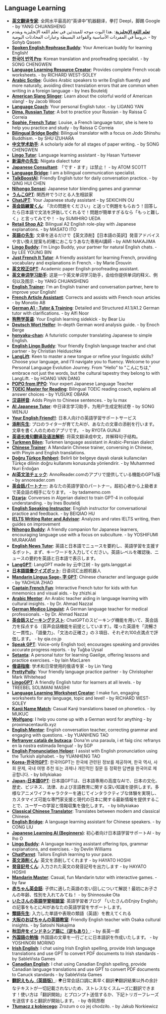 ## Language Learning
- [**英文翻译专家**](https://chat.openai.com/g/g-IZb9C11iR-ying-wen-fan-yi-zhuan-jia): 全网水平最高的“英译中”机器翻译，拳打 Deepl，脚踢 Google - by YANG CHUANSHENG
- [**تعلم اللغة الإنجليزية**](https://chat.openai.com/g/g-ZkRUVvKog-t-lm-llg-lnjlyzy): .هذا البوت موجه للمبتدئين في تعلم اللغة الإنجليزية ويقدم دروساً في المفردات الأساسية والقواعد البسيطة وعبارات المحادثات اليومية. - by Sohyb Qasem
- [**Spoken English Rephrase Buddy**](https://chat.openai.com/g/g-cWtXgoyUv-spoken-english-rephrase-buddy): Your American buddy for learning English!
- [**한국어 번역 Pro**](https://chat.openai.com/g/g-57dHgEitc-hangugeo-beonyeog-p): Korean translation and proofreading specialist. - by SONG CHENGWEN
- [**Language Learning Resource Creator**](https://chat.openai.com/g/g-DU2c5tYFO-language-learning-resource-crea): Provides complete French vocab worksheets. - by RICHARD WEST-SOLEY
- [**Arabic Scribe**](https://chat.openai.com/g/g-plKoK5LZ7-arabic-scrib): Guides Arabic speakers to write English fluently and more naturally, avoiding direct translation errors that are common when writing in a foreign language - by Ines Bouteldj
- [**American Slang Slinger**](https://chat.openai.com/g/g-fWrtgBcqF-american-slang-sling): Learn about the colorful world of American slang! - by Jacob Wood
- [**Language Coach**](https://chat.openai.com/g/g-C4rH3L0Em-language-coach): Your personal English tutor. - by LIGANG YAN
- [**Dima, Russian Tutor**](https://chat.openai.com/g/g-3Vb6zTDEY-dima-russian-): A bot to practice your Russian - by Raissa C Correia
- [**Sophie, French Tutor**](https://chat.openai.com/g/g-qZhzXhxUE-sophie-french-): Louise, a French language tutor, she is here to help you practice and study - by Raissa C Correia
- [**Bilingual Bridge Bodhi**](https://chat.openai.com/g/g-CRqQHRmKU-bilingual-bridge-bodhi): Bilingual translator with a focus on Jodo Shinshu Buddhism. - by SHU IZUHARA
- [**中文学术助手**](https://chat.openai.com/g/g-KSZGI3uo3-zhong-wen-xue-zhu-zhu-sh): A scholarly aide for all stages of paper writing. - by SONG CHENGWEN
- [**Lingo Tutor**](https://chat.openai.com/g/g-vC8XfC47u-lingo-): Language learning assistant - by Hasan Yurtsever
- [**新潟弁の先生**](https://chat.openai.com/g/g-27Rtwpxzq-xin-xi-bian-noxian-sheng): Niigata dialect tutor
- [**Japanese Consultant**](https://chat.openai.com/g/g-cRzykmv5g-japanese-consulta): 「です・ます」は禁止！ - by ATOM SCOTT
- [**Language Bridge**](https://chat.openai.com/g/g-7WbHTbyKo-language-bridg): I am a bilingual communication specialist.
- [**TalkBoostAI**](https://chat.openai.com/g/g-QuKcqSKax-talkboostai): Friendly English tutor for daily conversation practice. - by QING HUI CHEN
- [**Nihongo Sensei**](https://chat.openai.com/g/g-V6nOWJ22r-nihongo-sensei): Japanese tutor blending games and grammar
- [**うんこGPT**](https://chat.openai.com/g/g-OpuAlkMM5-unkogp): 関西弁でうけとる人生相談家
- [**ChatJPT**](https://chat.openai.com/g/g-ErmwIOXcP-chatjp): Your Japanese study assistant - by SEKICHIN OU
- [**英会話練習くん**](https://chat.openai.com/g/g-bQvt5FmRX-ying-hui-hua-lian-xi-k): 「次の問題をください」と送って例題をもらおう！回答したら日本語で文法を評価してくれるで！問題が簡単すぎるなら「もっと難しく」と言ってみてや！ - by SUMIHIRO UEDA
- [**Retail Shop A2**](https://chat.openai.com/g/g-iAn7ZUNql-retail-shop-a2): Bilingual A2 English role-play with Japanese explanations. - by MASATO ITO
- [**英語の先生**](https://chat.openai.com/g/g-H1ksRWKch-ying-yu-noxian-sheng): 文章を送るだけで【英文添削】【日本語の英訳】発音アドバイスや言い換え提案も的確におこなうあなた専用AI講師 - by AIMI NAKAJIMA
- [**Lingo Buddy**](https://chat.openai.com/g/g-UgFdBR6lv-lingo-buddy): I'm Lingo Buddy, your partner for natural English chats. - by LEE YOUNG BIN
- [**Just French It Tutor**](https://chat.openai.com/g/g-JOE57H0IM-just-french-it-): A friendly assistant for learning French, providing vocabulary and explanations in French. - by Marie Drouvin
- [**英文校正GPT**](https://chat.openai.com/g/g-xk6AdDGIW-ying-wen-xiao-zheng-gp): Academic paper English proofreading assistant.
- [**英文单词学习助手**](https://chat.openai.com/g/g-Kfcdn3UlC-ying-wen-dan-ci-xue-xi-zhu-sh): 这是一个英文单词学习助手，会给你提供单词的释义、例句以及图示 - by YANG CHUANSHENG
- [**English Trainer**](https://chat.openai.com/g/g-MWUT9h95p-english-trai): I'm an English trainer and conversation partner, here to improve your English!
- [**French Article Assistant**](https://chat.openai.com/g/g-dUaZhBVto-french-article-assista): Corrects and assists with French noun articles - by Monotio AB
- [**German A1 - Tutor & Training**](https://chat.openai.com/g/g-KAoldgWhg-german-a1-tutor-training): Detailed and Structured A1.1/A1.2 German tutor with clarifications. - by Alfi Noor
- [**狗熊学英语**](https://chat.openai.com/g/g-PiOxyaiBO-gou-xiong-xue-ying-y): Your English learning sidekick - by Bear Liu
- [**Deutsch Wort Helfer**](https://chat.openai.com/g/g-7MuMPKEGS-deutsch-wort-helf): In-depth German word analysis guide. - by Enoch Berge
- [**honyaku-chan**](https://chat.openai.com/g/g-RrynLNfvr-honyaku-cha): A futuristic computer translating Japanese to simple English.
- [**English Lingo Buddy**](https://chat.openai.com/g/g-XFEHts4mz-english-lingo-buddy): Your friendly English language teacher and chat partner - by Christian Heiduschke
- [**LangLift**](https://chat.openai.com/g/g-sRP6TiUGZ-langlif): Keen to master a new tongue or refine your linguistic skills? Choose your language, and I'll navigate you to fluency. Welcome to your Personal Language Evolution Journey. From "Hello" to "こんにちは," embrace not just the words, but the cultural tapestry they belong to with LangLift. - by HOANG VAN DANG
- [**POPO from IPPO**](https://chat.openai.com/g/g-pgDpajIc4-popo-from-ipp): Your expert Japanese Language Teacher
- [**TOEIC Master for Reading**](https://chat.openai.com/g/g-TrbHCP3TO-toeic-master-for-reading): Bilingual TOEIC reading coach, explains all answer choices - by YUSUKE OBARA
- [**汉语拼音**](https://chat.openai.com/g/g-3XRmFBfRX-yi-yu-pin-yi): Adds Pinyin to Chinese sentences. - by lu max
- [**AI Japanese Tutor**](https://chat.openai.com/g/g-4JocTLWXY-ai-japanese-): 中日译言学习助手，为用户生成定制试卷 - by SONG WENJU
- [**Your English Friend!!**](https://chat.openai.com/g/g-IR8iTwx5u-your-english-friend): 日本人向けの英語学習サポートサービス
- [**添削先生**](https://chat.openai.com/g/g-PsS9d3zYR-tian-xue-xian-sheng): プロのライターが育てたAIが、あなたの文章の添削を行います。文章を書く人のためのアプリです。 - by RYOTA GUNJI
- [**英语长难句翻译及语法解析**](https://chat.openai.com/g/g-o7K3YtpTa-ying-yu-chang-nan-ju-fan-yi-ji-yu-fa-jie-xi): 将英文翻译成中文，并解释句子结构。
- [**Turkmen Bilen**](https://chat.openai.com/g/g-YucRZ1Xnb-turkmen-bil): Turkmen language assistant in Arabic-Persian dialect
- [**Chinese Trainer**](https://chat.openai.com/g/g-naAz0Uxl2-chinese-trai): A Mandarin Chinese trainer, conversing in Chinese, with Pinyin and English translations.
- [**Doğru Türkçe Rehberi**](https://chat.openai.com/g/g-SWwFzM1gf-dogru-turkce-rehberi): Belirli bir belgeye dayalı olarak kullanıcıları Türkçe dilinin doğru kullanımı konusunda yönlendirir. - by Muhammed Nuri Erdoğan
- [**AI英文法チェック**](https://chat.openai.com/g/g-xoSf85Qle-aiying-wen-fa-tietuk): AnnoReader.comのアプリで提供している機能のGPTs版 - by annoreader.com
- [**英会話パートナー**](https://chat.openai.com/g/g-G3XZGG6h8-ying-hui-hua-patona): あなたの英語学習のパートナー。超初心者から上級者まで英会話の相手になります。 - by tadamemo.com
- [**Dzarja**](https://chat.openai.com/g/g-pyCICQRPz-dzarja): Converses in Algerian dialect to train GPT-4 in colloquial understanding. - by Ines Bouteldj
- [**English Speaking Instructor**](https://chat.openai.com/g/g-CbKz3H83e-english-speaking-i): English instructor for conversational practice and feedback. - by BEIQIAO HU
- [**IELTS Writing Rater and Advisor**](https://chat.openai.com/g/g-rLGM4XSaZ-ielts-writing-rater-and-advi): Analyzes and rates IELTS writing, then guides on improvement
- [**Nihongo Buddy**](https://chat.openai.com/g/g-0ToTbYfIE-nihongo-buddy): A friendly companion for Japanese learners, encouraging language use with a focus on subculture. - by YOSHIFUMI MURAKAMI
- [**English News Tutor**](https://chat.openai.com/g/g-xGy8OZZwg-english-news-): 英語と日本語でニュースを要約し、英語学習を支援するボット。まず、キーワードを入力してください。英語レベルを確認後、ニュースの要約を英語と日本語で表示します。
- [**LangGPT**](https://chat.openai.com/g/g-gP24xxhB2-langgp): LangGPT made by 云中江树 - by gpts.langgpt.ai
- [**日本語語彙クイズボット**](https://chat.openai.com/g/g-Nzlt0xtNc-ri-ben-yu-yu-hui-kuizub): 日语词汇出题机器人
- [**Mandarin Lingua Sage- 字 GPT**](https://chat.openai.com/g/g-6JX0cy4c5-mandarin-lingua-sage-zi-gp): Chinese character and language guide - by YAOHUA ZHAO
- [**Captain French Fun**](https://chat.openai.com/g/g-COvBqGw4a-captain-french-f): Interactive French tutor for kids with fun mnemonics and visual aids. - by zhizhi.ai
- [**Arabic Mentor**](https://chat.openai.com/g/g-6iVaMcXsU-arabic-): An Arabic teacher aiding in language learning with cultural insights. - by Dr. Ahmad Nazzal
- [**German Medico Linguist**](https://chat.openai.com/g/g-lXCxMSi3U-german-medico-lingui): A German language teacher for medical professionals. - by Dr. Ahmad Nazzal
- [**英会話スピーキングテスト**](https://chat.openai.com/g/g-lhEAZGTQe-ying-hui-hua-supiking): ChatGPTのスピーキング機能を用いて、英会話力を採点する（音声会話機能を前提としています）。喋った英語を「流暢さと一貫性」、「語彙力」、「文法の正確さ」の３項目、それぞれ100点満点で評価します。 - by qia.co.jp
- [**Speak GPT**](https://chat.openai.com/g/g-8ic1FPW2Y-speak-gp): Voice-only English tool; encourages speaking and provides accurate progress reports. - by Tuğba Uysal
- [**Setanta**](https://chat.openai.com/g/g-GG5upU4VA-setanta): A personal tutor for learning Gaeilge, offering lessons and practice exercises. - by Iain MacLaren
- [**俄语指南**](https://chat.openai.com/g/g-N2aqoBFC2-e-yu-zhi-na): 学术和日常使用的俄语专家 - by Lin Yang
- [**PrettyPolly**](https://chat.openai.com/g/g-QhS1E3AWV-prettypolly): Your friendly language practice partner - by Christopher Mark Whitehead
- [**LingoGPT**](https://chat.openai.com/g/g-uSgxqm7pB-lingogp): A friendly English tutor for learners at all levels. - by TREEBEL SOLIMANI MASIHI
- [**Language Learning Worksheet Creator**](https://chat.openai.com/g/g-1q5OP3G5s-language-learning-worksheet-crea): I make fun, engaging worksheets for any language, topic and level! - by RICHARD WEST-SOLEY
- [**Kanji Name Match**](https://chat.openai.com/g/g-ksZPtRij2-kanji-name-match): Casual Kanji translations based on phonetics. - by MUKUC
- [**Wolfgang**](https://chat.openai.com/g/g-oR3IaAXog-wolfgang): I help you come up with a German word for anything - by proximacentaurib.xyz
- [**English Mentor**](https://chat.openai.com/g/g-owk7UkRdp-english-): English conversation teacher, correcting grammar and engaging with questions. - by YUANHENG TAO
- [**Refranyer català de butxaca**](https://chat.openai.com/g/g-965wckVV9-refranyer-catala-de-butxaca): Dona'm una paraula, i et faig cinc refranys en la nostra estimada llengua! - by SGP
- [**English Pronunciation Helper**](https://chat.openai.com/g/g-CTTybXCmj-english-pronunciation-help): I assist with English pronunciation using the Turkish alphabet. - by YUANHENG TAO
- [**Korea-한국어GPT**](https://chat.openai.com/g/g-zMqdFiSRH-korea-hangugeogp): 한국어GPT는 한국에 관련된 정보를 제공하며, 한국 역사, 사회 문제, 국내 여행 추천 또는 과제나 개인적인 질문 등 정확한 답변을 한국어로 제공합니다. - by billykiakao
- [**Japan-日本語GPT**](https://chat.openai.com/g/g-M0NO10kiB-japan-ri-ben-yu-gp): 日本語GPTは、日本語専用の高度なAIで、日本の文化、歴史、ビジネス、法律、および言語教育に関する深い知識を提供します。多様なアニメワイフキャラクターを通じてインタラクティブな体験を実現し、カスタマイズ可能な専門家支援と現代の日本に関する最新情報を提供することで、ユーザーの学習と情報収集を強化します。 - by billykiakao
- [**Classical Chinese Translator**](https://chat.openai.com/g/g-tZqok93kx-classical-chinese-transla): Translates between modern and classical Chinese.
- [**English Bridge**](https://chat.openai.com/g/g-fyAVY1wzx-english-bridg): A language learning assistant for Chinese speakers. - by CONG LIU
- [**Japanese Learning AI (Beginners)**](https://chat.openai.com/g/g-boCxUFb19-japanese-learning-ai-begi): 初心者向け日本語学習サポートAI - by Iho O
- [**Lingo Buddy**](https://chat.openai.com/g/g-UgFdBR6lv-lingo-buddy): A language learning assistant offering tips, grammar explanations, and exercises. - by Devlin Williams
- [**ChatParrot**](https://chat.openai.com/g/g-oGCllNAwU-chatpa): Tailors English learning to your pace.
- [**英文添削くん**](https://chat.openai.com/g/g-6haUFXfzO-ying-wen-tian-xue-k): 英文を添削してくれます - by HAYATO HOSHI
- [**発音記号くん**](https://chat.openai.com/g/g-rxPtIOYPA-fa-yin-ji-hao-k): 入力された英文の発音記号を出力します - by HAYATO HOSHI
- [**Mandarin Master**](https://chat.openai.com/g/g-EUFkUExd2-mandarin-ma): Casual, fun Mandarin tutor with interactive games. - by faw
- [**赤ちゃん英会話**](https://chat.openai.com/g/g-W9Ce7gK9C-chi-tiyanying-hui-hua): 子供に適した英語の言い回しについて解説！最初にお子さんの年齢、性別を入れてみてね！ - by Shinnosuke Ota
- [**いたさんの英語学習相談室**](https://chat.openai.com/g/g-MTpA6VlIn-itasannoying-yu-xue-xi-xiang-tan-shi): 英語学習者ブログ 「いたさんのEnjoy English」の記事をもとにAIがあなたの英語学習をサポートします。
- [**類語先生**](https://chat.openai.com/g/g-dvnV3ju5j-lei-yu-xian-sheng): 入力した単語や表現の類語（英語）を教えてくれる
- [**大阪のおばちゃんの英語教室**](https://chat.openai.com/g/g-Kyid8SvRW-da-ban-noobatiyannoying-yu-jiao-shi): Friendly English teacher with Osaka cultural insights. - by Satoshi Nakajima
- [**秋田弁をインドネシア語に（逆もあり）**](https://chat.openai.com/g/g-OBAl5UJFd-qiu-tian-bian-woindonesiayu-ni-ni-moari): - by 長英一郎
- [**外国語の勉強**](https://chat.openai.com/g/g-1mI59U6NS-wai-guo-yu-nomian-qiang): 外国語の文章を一行ごとに日本語訳を作成いたします。 - by YOSHINORI MORINO
- [**Irish English**](https://chat.openai.com/g/g-WHbMdnkm6-irish-english): I chat using Irish English spelling, provide Irish language translations and use GPT to convert PDF documents to Irish standards - by SableVista Games
- [**Canadian English**](https://chat.openai.com/g/g-NhQn2Mgtq-canadian-english): I chat using Canadian English spelling, provide Canadian language translations and use GPT to convert PDF documents to Canuck standards - by SableVista Games
- [**翻訳えもん（英語版）**](https://chat.openai.com/g/g-JKZMlr5FW-fan-yi-emon-ying-yu-ba): 🌍日常会話口調に素早く翻訳🌍翻訳結果以外の余計なテキストが一切記載されないため、ストレスなくスムーズに翻訳できます！使い方は「翻訳開始」とプロンプト送信するか、下記トリガーフレーズを送信すると翻訳が開始します。 - by 寺岡昂樹
- [**Tłumacz z kobiecego**](https://chat.openai.com/g/g-Ag2hvXKXc-tlumacz-z-kobieceg): Zrozum o co jej chodziło. - by Jakub Norkiewicz

